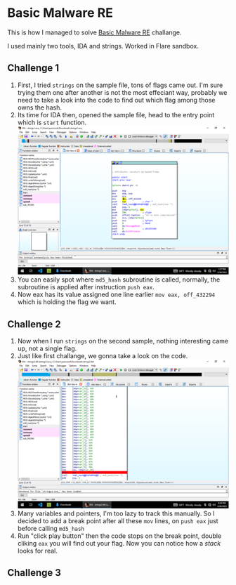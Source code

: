 # Basic Malware RE
This is how I managed to solve [Basic Malware RE](https://tryhackme.com/room/basicmalwarere) challange.

I used mainly two tools, IDA and strings. Worked in Flare sandbox.

## Challenge 1

1. First, I tried `strings` on the sample file, tons of flags came out. I'm sure trying them one after another is not the most effeciant way, probably we need to take a look into the code to find out which flag among those owns the hash.
1. Its time for IDA then, opened the sample file, head to the entry point which is `start` function.
![Start Function](snapshots/basicmalwarere/1.png "strings1.exe_")
1. You can easily spot where `md5_hash` subroutine is called, normally, the subroutine is applied after instruction `push eax`.
1. Now eax has its value assigned one line earlier `mov eax, off_432294` which is holding the flag we want.

## Challenge 2

1. Now when I run `strings` on the second sample, nothing interesting came up, not a single flag.
1. Just like first challange, we gonna take a look on the code.
![Start Function](snapshots/basicmalwarere/2.png "strings2.exe_")
1. Many variables and pointers, I'm too lazy to track this manually. So I decided to add a break point after all these `mov` lines, on `push eax` just before calling `md5_hash`
1. Run "click play button" then the code stops on the break point, double cliking `eax` you will find out your flag.
Now you can notice how a <em>stack</em> looks for real.

## Challenge 3
